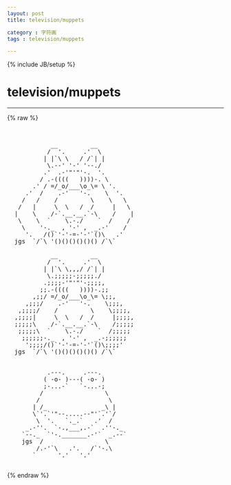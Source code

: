```yaml
---
layout: post
title: television/muppets
category : 字符画
tags : television/muppets
---
```

{% include JB/setup %}
# television/muppets
---
{% raw %}
<pre>


            __         __
           /  &#039;.     .&#039;  \
          | |`\ \   / /`| |
           \.--&#039; &#039;-&#039; &#039;--./
          .&#039;  .-&#039;&quot;&#039;&quot;&#039;-.  &#039;.
         / .-((((   ))))-. \
       .&#039; / =/_o/___\o_\= \ &#039;.
     .&#039;  /    .-&#039;   &#039;-.    \  &#039;.
    /   /    /         \    \   \
   /   |     \  \   /  /     |   \
  |    \    /-`.__.__.`-\    /    |
   \    \  `    \.-./    `  /    /
    \    &#039;-._  , &#039;-&#039; ,  _.-&#039;    /
     &#039;.   /()`&#039;-&#039;-=-&#039;-&#039;`()\   .&#039;
  jgs  `/`\ &#039;()()()()()() /`\`

            __         __
           /  &#039;.     .&#039;  \
          | |`\ \,,,/ /`| |
           \.;;;;;-;;;;;./
          .;;;;-&#039;&quot;&#039;&quot;&#039;-;;;;,
         ;;.-((((   ))))-.;;
       ,;;/ =/_o/___\o_\= \;;,
     ,;;;/    .-&#039;   &#039;-.    \;;;,
   ,;;;;/    /         \    \;;;;,
  ,;;;;|     \  \   /  /     |;;;;,
  ;;;;;\    /-`.__.__.`-\    /;;;;;
   ;;;;;\  `    \.-./    `  /;;;;;
    ;;;;;;-._  , &#039;-&#039; ,  _.-;;;;;;
     &#039;;;;;/()`&#039;-&#039;-=-&#039;-&#039;`()\;;;;&#039;
  jgs  `/`\ &#039;()()()()()() /`\`
   

           .---.     .---.
          ( -o- )---( -o- )
          ;-...-`   `-...-;
         /                 \
        /                   \
       | /_               _\ |
       \`&#039;.`&#039;&quot;--.....--&quot;&#039;`.&#039;`/
        \  &#039;.   `._.`   .&#039;  /
     _.-&#039;&#039;.  `-.,___,.-`  .&#039;&#039;-._
    `--._  `&#039;-._______.-&#039;`  _.--`
    jgs  /                 \
        /.-&#039;`\   .&#039;.   /`&#039;-.\
       `      &#039;.&#039;   &#039;.&#039; 
 </pre>
{% endraw %}
